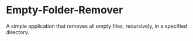 # Empty-Folder-Remover
A simple application that removes all empty files, recursively, in a specified directory.
